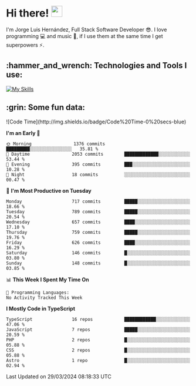 <h1 align="left">
 <abc>
  <br>Hi there! <img src="https://user-images.githubusercontent.com/42378118/110234147-e3259600-7f4e-11eb-95be-0c4047144dea.gif" width="30"><br>
 </abc>
</h1>

I'm Jorge Luis Hernández, Full Stack Software Developer :sunglasses:. I love programming :computer: and music :musical_score:, if I use them at the same time I get superpowers :zap:. 


<h2 align="left">:hammer_and_wrench: Technologies and Tools I use:</h2>

[![My Skills](https://skillicons.dev/icons?i=js,ts,html,css,py,vue,react,next,nest,postgres,mysql)](https://skillicons.dev)

<h2 align="left">:grin: Some fun data:</h2>
<!--START_SECTION:waka-->
![Code Time](http://img.shields.io/badge/Code%20Time-0%20secs-blue)

**I'm an Early 🐤** 

```text
🌞 Morning                1376 commits        █████████░░░░░░░░░░░░░░░░   35.81 % 
🌆 Daytime                2053 commits        █████████████░░░░░░░░░░░░   53.44 % 
🌃 Evening                395 commits         ███░░░░░░░░░░░░░░░░░░░░░░   10.28 % 
🌙 Night                  18 commits          ░░░░░░░░░░░░░░░░░░░░░░░░░   00.47 % 
```
📅 **I'm Most Productive on Tuesday** 

```text
Monday                   717 commits         █████░░░░░░░░░░░░░░░░░░░░   18.66 % 
Tuesday                  789 commits         █████░░░░░░░░░░░░░░░░░░░░   20.54 % 
Wednesday                657 commits         ████░░░░░░░░░░░░░░░░░░░░░   17.10 % 
Thursday                 759 commits         █████░░░░░░░░░░░░░░░░░░░░   19.76 % 
Friday                   626 commits         ████░░░░░░░░░░░░░░░░░░░░░   16.29 % 
Saturday                 146 commits         █░░░░░░░░░░░░░░░░░░░░░░░░   03.80 % 
Sunday                   148 commits         █░░░░░░░░░░░░░░░░░░░░░░░░   03.85 % 
```


📊 **This Week I Spent My Time On** 

```text
💬 Programming Languages: 
No Activity Tracked This Week
```

**I Mostly Code in TypeScript** 

```text
TypeScript               16 repos            ████████████░░░░░░░░░░░░░   47.06 % 
JavaScript               7 repos             █████░░░░░░░░░░░░░░░░░░░░   20.59 % 
PHP                      2 repos             █░░░░░░░░░░░░░░░░░░░░░░░░   05.88 % 
CSS                      2 repos             █░░░░░░░░░░░░░░░░░░░░░░░░   05.88 % 
Astro                    1 repo              █░░░░░░░░░░░░░░░░░░░░░░░░   02.94 % 
```




 Last Updated on 29/03/2024 08:18:33 UTC
<!--END_SECTION:waka-->
